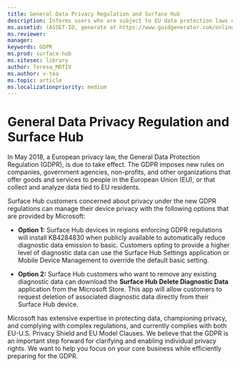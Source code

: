 ```yaml
---
title: General Data Privacy Regulation and Surface Hub
description: Informs users who are subject to EU data protection laws of their options regarding how to delete or restrict diagnostic data produced by Surface Hub.
ms.assetid: (ASSET-ID, generate at https://www.guidgenerator.com/online-guid-generator.aspx)
ms.reviewer: 
manager: 
keywords: GDPR
ms.prod: surface-hub
ms.sitesec: library
author: Teresa_MOTIV
ms.author: v-tea
ms.topic: article
ms.localizationpriority: medium
---
```


# General Data Privacy Regulation and Surface Hub

In May 2018, a European privacy law, the General Data Protection Regulation (GDPR), is due to take effect. The GDPR imposes new rules on companies, government agencies, non-profits, and other organizations that offer goods and services to people in the European Union (EU), or that collect and analyze data tied to EU residents.

Surface Hub customers concerned about privacy under the new GDPR regulations can manage their device privacy with the following options that are provided by Microsoft:

* **Option 1:** Surface Hub devices in regions enforcing GDPR regulations will install KB4284830 when publicly available to automatically reduce diagnostic data emission to basic. Customers opting to provide a higher level of diagnostic data can use the Surface Hub Settings application or Mobile Device Management to override the default basic setting.

* **Option 2:** Surface Hub customers who want to remove any existing diagnostic data can download the **Surface Hub Delete Diagnostic Data** application from the Microsoft Store. This app will allow customers to request deletion of associated diagnostic data directly from their Surface Hub device.

Microsoft has extensive expertise in protecting data, championing privacy, and complying with complex regulations, and currently complies with both EU-U.S. Privacy Shield and EU Model Clauses. We believe that the GDPR is an important step forward for clarifying and enabling individual privacy rights. We want to help you focus on your core business while efficiently preparing for the GDPR.

